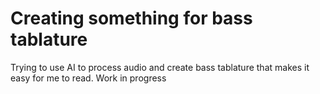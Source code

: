 # Creating something for bass tablature

Trying to use AI to process audio and create bass tablature that makes it easy for me to read.
Work in progress 
